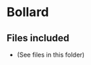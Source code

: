 # Bollard

<!-- Preview images: included if present in this folder -->

## Files included

- (See files in this folder)
